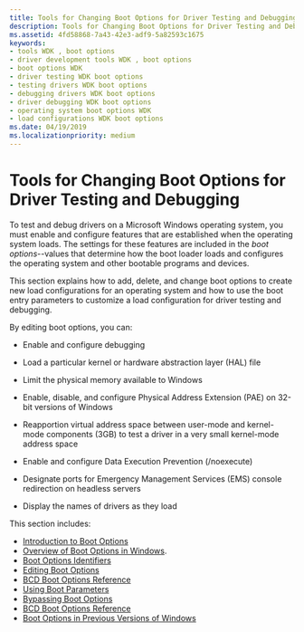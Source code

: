 ```yaml
---
title: Tools for Changing Boot Options for Driver Testing and Debugging
description: Tools for Changing Boot Options for Driver Testing and Debugging
ms.assetid: 4fd58868-7a43-42e3-adf9-5a82593c1675
keywords:
- tools WDK , boot options
- driver development tools WDK , boot options
- boot options WDK
- driver testing WDK boot options
- testing drivers WDK boot options
- debugging drivers WDK boot options
- driver debugging WDK boot options
- operating system boot options WDK
- load configurations WDK boot options
ms.date: 04/19/2019
ms.localizationpriority: medium
---
```


# Tools for Changing Boot Options for Driver Testing and Debugging

To test and debug drivers on a Microsoft Windows operating system, you must enable and configure features that are established when the operating system loads. The settings for these features are included in the *boot options*--values that determine how the boot loader loads and configures the operating system and other bootable programs and devices.


This section explains how to add, delete, and change boot options to create new load configurations for an operating system and how to use the boot entry parameters to customize a load configuration for driver testing and debugging.

By editing boot options, you can:

- Enable and configure debugging

- Load a particular kernel or hardware abstraction layer (HAL) file

- Limit the physical memory available to Windows

- Enable, disable, and configure Physical Address Extension (PAE) on 32-bit versions of Windows

- Reapportion virtual address space between user-mode and kernel-mode components (3GB) to test a driver in a very small kernel-mode address space

- Enable and configure Data Execution Prevention (/noexecute)

- Designate ports for Emergency Management Services (EMS) console redirection on headless servers

- Display the names of drivers as they load

This section includes:

- [Introduction to Boot Options](introduction-to-boot-options.md)
- [Overview of Boot Options in Windows](boot-options-in-windows.md).
- [Boot Options Identifiers](boot-options-identifiers.md)
- [Editing Boot Options](editing-boot-options.md)
- [BCD Boot Options Reference](https://docs.microsoft.com/windows-hardware/drivers/ddi/index)
- [Using Boot Parameters](using-boot-parameters.md)
- [Bypassing Boot Options](bypassing-boot-options.md)
- [BCD Boot Options Reference](bcd-boot-options-reference.md)
- [Boot Options in Previous Versions of Windows](boot-options-in-previous-versions-of-windows.md)

